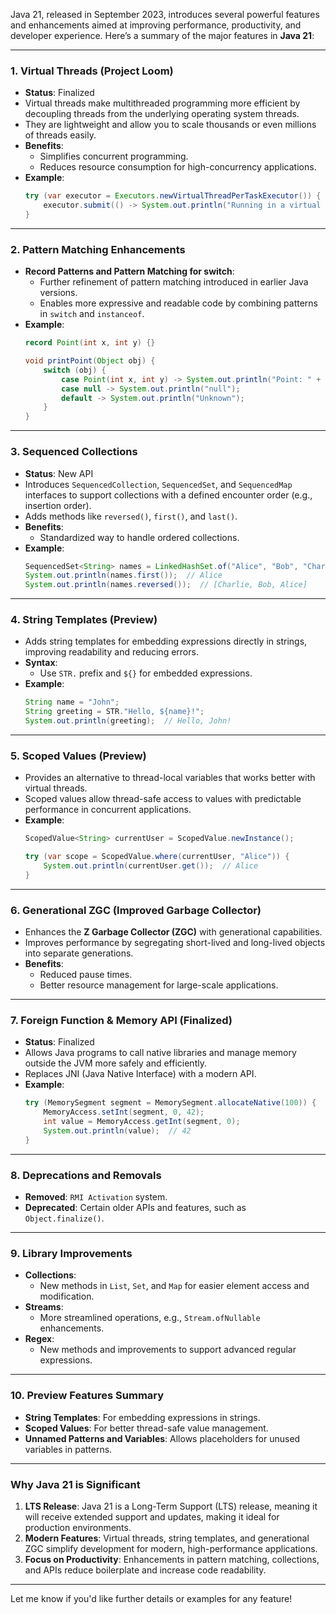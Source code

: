 Java 21, released in September 2023, introduces several powerful features and enhancements aimed at improving performance, productivity, and developer experience. Here’s a summary of the major features in **Java 21**:

---

### **1. Virtual Threads (Project Loom)**
- **Status**: Finalized
- Virtual threads make multithreaded programming more efficient by decoupling threads from the underlying operating system threads.
- They are lightweight and allow you to scale thousands or even millions of threads easily.
- **Benefits**:
    - Simplifies concurrent programming.
    - Reduces resource consumption for high-concurrency applications.
- **Example**:
  ```java
  try (var executor = Executors.newVirtualThreadPerTaskExecutor()) {
      executor.submit(() -> System.out.println("Running in a virtual thread"));
  }
  ```

---

### **2. Pattern Matching Enhancements**
- **Record Patterns and Pattern Matching for switch**:
    - Further refinement of pattern matching introduced in earlier Java versions.
    - Enables more expressive and readable code by combining patterns in `switch` and `instanceof`.
- **Example**:
  ```java
  record Point(int x, int y) {}

  void printPoint(Object obj) {
      switch (obj) {
          case Point(int x, int y) -> System.out.println("Point: " + x + ", " + y);
          case null -> System.out.println("null");
          default -> System.out.println("Unknown");
      }
  }
  ```

---

### **3. Sequenced Collections**
- **Status**: New API
- Introduces `SequencedCollection`, `SequencedSet`, and `SequencedMap` interfaces to support collections with a defined encounter order (e.g., insertion order).
- Adds methods like `reversed()`, `first()`, and `last()`.
- **Benefits**:
    - Standardized way to handle ordered collections.
- **Example**:
  ```java
  SequencedSet<String> names = LinkedHashSet.of("Alice", "Bob", "Charlie");
  System.out.println(names.first());  // Alice
  System.out.println(names.reversed());  // [Charlie, Bob, Alice]
  ```

---

### **4. String Templates (Preview)**
- Adds string templates for embedding expressions directly in strings, improving readability and reducing errors.
- **Syntax**:
    - Use `STR.` prefix and `${}` for embedded expressions.
- **Example**:
  ```java
  String name = "John";
  String greeting = STR."Hello, ${name}!";
  System.out.println(greeting);  // Hello, John!
  ```

---

### **5. Scoped Values (Preview)**
- Provides an alternative to thread-local variables that works better with virtual threads.
- Scoped values allow thread-safe access to values with predictable performance in concurrent applications.
- **Example**:
  ```java
  ScopedValue<String> currentUser = ScopedValue.newInstance();

  try (var scope = ScopedValue.where(currentUser, "Alice")) {
      System.out.println(currentUser.get());  // Alice
  }
  ```

---

### **6. Generational ZGC (Improved Garbage Collector)**
- Enhances the **Z Garbage Collector (ZGC)** with generational capabilities.
- Improves performance by segregating short-lived and long-lived objects into separate generations.
- **Benefits**:
    - Reduced pause times.
    - Better resource management for large-scale applications.

---

### **7. Foreign Function & Memory API (Finalized)**
- **Status**: Finalized
- Allows Java programs to call native libraries and manage memory outside the JVM more safely and efficiently.
- Replaces JNI (Java Native Interface) with a modern API.
- **Example**:
  ```java
  try (MemorySegment segment = MemorySegment.allocateNative(100)) {
      MemoryAccess.setInt(segment, 0, 42);
      int value = MemoryAccess.getInt(segment, 0);
      System.out.println(value);  // 42
  }
  ```

---

### **8. Deprecations and Removals**
- **Removed**: `RMI Activation` system.
- **Deprecated**: Certain older APIs and features, such as `Object.finalize()`.

---

### **9. Library Improvements**
- **Collections**:
    - New methods in `List`, `Set`, and `Map` for easier element access and modification.
- **Streams**:
    - More streamlined operations, e.g., `Stream.ofNullable` enhancements.
- **Regex**:
    - New methods and improvements to support advanced regular expressions.

---

### **10. Preview Features Summary**
- **String Templates**: For embedding expressions in strings.
- **Scoped Values**: For better thread-safe value management.
- **Unnamed Patterns and Variables**: Allows placeholders for unused variables in patterns.

---

### **Why Java 21 is Significant**
1. **LTS Release**: Java 21 is a Long-Term Support (LTS) release, meaning it will receive extended support and updates, making it ideal for production environments.
2. **Modern Features**: Virtual threads, string templates, and generational ZGC simplify development for modern, high-performance applications.
3. **Focus on Productivity**: Enhancements in pattern matching, collections, and APIs reduce boilerplate and increase code readability.

---

Let me know if you'd like further details or examples for any feature!